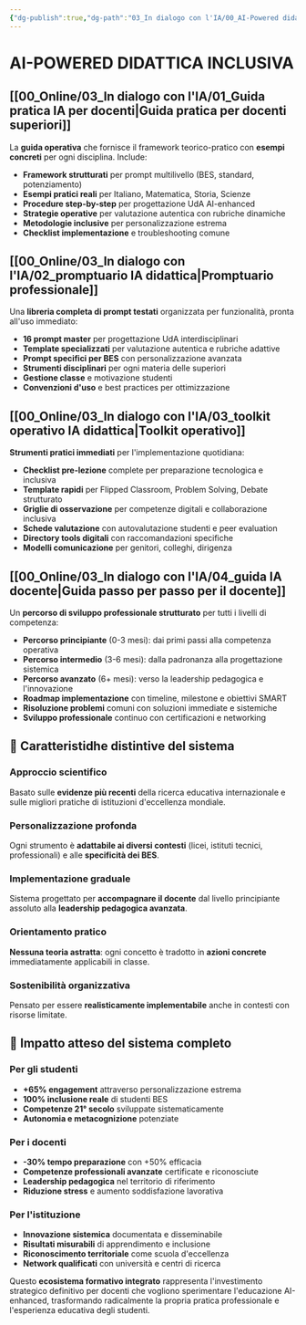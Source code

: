 ```yaml
---
{"dg-publish":true,"dg-path":"03_In dialogo con l'IA/00_AI-Powered didattica inclusiva.md","permalink":"/03-in-dialogo-con-l-ia/00-ai-powered-didattica-inclusiva/","created":"2025-09-30"}
---
```


# AI-POWERED DIDATTICA INCLUSIVA


## [[00_Online/03_In dialogo con l'IA/01_Guida pratica IA per docenti\|Guida pratica per docenti superiori]]

La **guida operativa** che fornisce il framework teorico-pratico con **esempi concreti** per ogni disciplina. Include:

- **Framework strutturati** per prompt multilivello (BES, standard, potenziamento)
- **Esempi pratici reali** per Italiano, Matematica, Storia, Scienze
- **Procedure step-by-step** per progettazione UdA AI-enhanced
- **Strategie operative** per valutazione autentica con rubriche dinamiche
- **Metodologie inclusive** per personalizzazione estrema
- **Checklist implementazione** e troubleshooting comune


## [[00_Online/03_In dialogo con l'IA/02_promptuario IA didattica\|Promptuario professionale]]

Una **libreria completa di prompt testati** organizzata per funzionalità, pronta all'uso immediato:

- **16 prompt master** per progettazione UdA interdisciplinari
- **Template specializzati** per valutazione autentica e rubriche adattive
- **Prompt specifici per BES** con personalizzazione avanzata
- **Strumenti disciplinari** per ogni materia delle superiori
- **Gestione classe** e motivazione studenti
- **Convenzioni d'uso** e best practices per ottimizzazione


## [[00_Online/03_In dialogo con l'IA/03_toolkit operativo IA didattica\|Toolkit operativo]]

**Strumenti pratici immediati** per l'implementazione quotidiana:

- **Checklist pre-lezione** complete per preparazione tecnologica e inclusiva
- **Template rapidi** per Flipped Classroom, Problem Solving, Debate strutturato
- **Griglie di osservazione** per competenze digitali e collaborazione inclusiva
- **Schede valutazione** con autovalutazione studenti e peer evaluation
- **Directory tools digitali** con raccomandazioni specifiche
- **Modelli comunicazione** per genitori, colleghi, dirigenza


## [[00_Online/03_In dialogo con l'IA/04_guida IA docente\|Guida passo per passo per il docente]]

Un **percorso di sviluppo professionale strutturato** per tutti i livelli di competenza:

- **Percorso principiante** (0-3 mesi): dai primi passi alla competenza operativa
- **Percorso intermedio** (3-6 mesi): dalla padronanza alla progettazione sistemica
- **Percorso avanzato** (6+ mesi): verso la leadership pedagogica e l'innovazione
- **Roadmap implementazione** con timeline, milestone e obiettivi SMART
- **Risoluzione problemi** comuni con soluzioni immediate e sistemiche
- **Sviluppo professionale** continuo con certificazioni e networking


## **🎯 Caratteristidhe distintive del sistema**

### **Approccio scientifico** 
Basato sulle **evidenze più recenti** della ricerca educativa internazionale e sulle migliori pratiche di istituzioni d'eccellenza mondiale.

### **Personalizzazione profonda**
Ogni strumento è **adattabile ai diversi contesti** (licei, istituti tecnici, professionali) e alle **specificità dei BES**.

### **Implementazione graduale**
Sistema progettato per **accompagnare il docente** dal livello principiante assoluto alla **leadership pedagogica avanzata**.

### **Orientamento pratico**
**Nessuna teoria astratta**: ogni concetto è tradotto in **azioni concrete** immediatamente applicabili in classe.

### **Sostenibilità organizzativa**
Pensato per essere **realisticamente implementabile** anche in contesti con risorse limitate.


## **🚀 Impatto atteso del sistema completo**

### **Per gli studenti**
- **+65% engagement** attraverso personalizzazione estrema
- **100% inclusione reale** di studenti BES
- **Competenze 21° secolo** sviluppate sistematicamente
- **Autonomia e metacognizione** potenziate


### **Per i docenti**
- **-30% tempo preparazione** con +50% efficacia
- **Competenze professionali avanzate** certificate e riconosciute
- **Leadership pedagogica** nel territorio di riferimento
- **Riduzione stress** e aumento soddisfazione lavorativa


### **Per l'istituzione**
- **Innovazione sistemica** documentata e disseminabile
- **Risultati misurabili** di apprendimento e inclusione
- **Riconoscimento territoriale** come scuola d'eccellenza
- **Network qualificati** con università e centri di ricerca

Questo **ecosistema formativo integrato** rappresenta l'investimento strategico definitivo per docenti che vogliono sperimentare l'educazione AI-enhanced, trasformando radicalmente la propria pratica professionale e l'esperienza educativa degli studenti.



